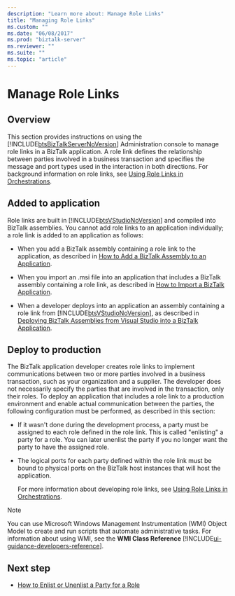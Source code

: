 ```yaml
---
description: "Learn more about: Manage Role Links"
title: "Managing Role Links"
ms.custom: ""
ms.date: "06/08/2017"
ms.prod: "biztalk-server"
ms.reviewer: ""
ms.suite: ""
ms.topic: "article"
---
```

# Manage Role Links

## Overview
This section provides instructions on using the [!INCLUDE[btsBizTalkServerNoVersion](../includes/btsbiztalkservernoversion-md.md)] Administration console to manage role links in a BizTalk application. A role link defines the relationship between parties involved in a business transaction and specifies the message and port types used in the interaction in both directions. For background information on role links, see [Using Role Links in Orchestrations](../core/using-role-links-in-orchestrations.md).  

## Added to application  
 Role links are built in [!INCLUDE[btsVStudioNoVersion](../includes/btsvstudionoversion-md.md)] and compiled into BizTalk assemblies. You cannot add role links to an application individually; a role link is added to an application as follows:  
  
- When you add a BizTalk assembly containing a role link to the application, as described in [How to Add a BizTalk Assembly to an Application](../core/how-to-add-a-biztalk-assembly-to-an-application.md).  
  
- When you import an .msi file into an application that includes a BizTalk assembly containing a role link, as described in [How to Import a BizTalk Application](../core/how-to-import-a-biztalk-application.md).  
  
- When a developer deploys into an application an assembly containing a role link from [!INCLUDE[btsVStudioNoVersion](../includes/btsvstudionoversion-md.md)], as described in [Deploying BizTalk Assemblies from Visual Studio into a BizTalk Application](../core/deploying-biztalk-assemblies-from-visual-studio-into-a-biztalk-application.md).  

## Deploy to production  
 The BizTalk application developer creates role links to implement communications between two or more parties involved in a business transaction, such as your organization and a supplier. The developer does not necessarily specify the parties that are involved in the transaction, only their roles. To deploy an application that includes a role link to a production environment and enable actual communication between the parties, the following configuration must be performed, as described in this section:  
  
- If it wasn't done during the development process, a party must be assigned to each role defined in the role link. This is called "enlisting" a party for a role. You can later unenlist the party if you no longer want the party to have the assigned role.  
  
- The logical ports for each party defined within the role link must be bound to physical ports on the BizTalk host instances that will host the application.  
  
  For more information about developing role links, see [Using Role Links in Orchestrations](../core/using-role-links-in-orchestrations.md).  
  
> [!NOTE]
>  You can use Microsoft Windows Management Instrumentation (WMI) Object Model to create and run scripts that automate administrative tasks. For information about using WMI, see the **WMI Class Reference** [!INCLUDE[ui-guidance-developers-reference](../includes/ui-guidance-developers-reference.md)].  
  
## Next step
  
-   [How to Enlist or Unenlist a Party for a Role](../core/how-to-enlist-or-unenlist-a-party-for-a-role.md)

